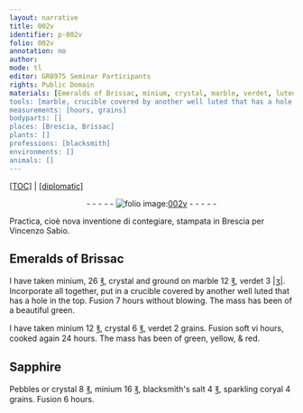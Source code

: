 ```yaml
---
layout: narrative
title: 002v
identifier: p-002v
folio: 002v
annotation: no
author:
mode: tl
editor: GR8975 Seminar Participants
rights: Public Domain
materials: [Emeralds of Brissac, minium, crystal, marble, verdet, luted, Sapphire, Pebbles, blacksmith's salt, coryal]
tools: [marble, crucible covered by another well luted that has a hole in the top]
measurements: [hours, grains]
bodyparts: []
places: [Brescia, Brissac]
plants: []
professions: [blacksmith]
environments: []
animals: []
---
```


 <p><a href="{{ site.baseurl }}/translation/">[TOC]</a> | <a href="{{ site.baseurl }}/texts/p-002v_tc/" target="_blank">[diplomatic]</a></p><div class="folio" align="center">- - - - - <a href="http://gallica.bnf.fr/ark:/12148/btv1b10500001g/f10.image" target="_blank"><img src="https://cu-mkp.github.io/2017-workshop-edition/assets/photo-icon.png" alt="folio image: " style="display:inline-block; margin-bottom:-3px;"/>002v</a> - - - - - </div>  
  
Practica, cioè nova inventione di contegiare, stampata in <span class="pl">Brescia</span> per Vincenzo Sabio.
 
 
  

## <span class="add"><span class="m">Emeralds of <span class="pl">Brissac</span></span></span>

 
I have taken <span class="m">minium</span>, 26 <span class="ms">℥</span>, <span class="m">crystal</span> <span class="add"><span class="ill"></span> and ground on <span class="tl"><span class="m">marble</span></span></span> 12 <span class="ms">℥</span>, <span class="m">verdet</span> 3 <span class="ms">|ʒ|</span>. Incorporate all together, put in a <span class="tl">crucible covered by another well <span class="m">luted</span> that has a hole in the top</span>. Fusion 7 <span class="ms"><span class="tmp">hours</span></span> without blowing. The mass has been of a beautiful green.
 
I have taken <span class="m">minium</span> 12 <span class="ms">℥</span>, <span class="m">crystal</span> 6 <span class="ms">℥</span>, <span class="m">verdet</span> 2 <span class="ms">grains</span>. Fusion soft vi <span class="ms"><span class="tmp">hours</span></span>, cooked again 24 <span class="ms"><span class="tmp">hours</span></span>. The mass has been of green, yellow, & red.
 
 
  

## <span class="m">Sapphire</span>

 
<span class="m">Pebbles</span> or <span class="m">crystal</span> 8 <span class="ms">℥</span>, <span class="m">minium</span> 16 <span class="ms">℥</span>, <span class="m"><span class="pro">blacksmith</span>'s salt</span> 4 <span class="ms">℥</span>, sparkling <span class="unc"><span class="m">coryal</span></span> 4 <span class="ms">grains</span>. Fusion <span class="unc">6</span> <span class="ms"><span class="tmp">hours</span></span>.
 
 